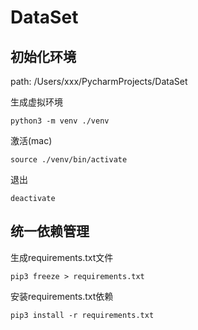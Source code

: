 # DataSet

## 初始化环境

path: /Users/xxx/PycharmProjects/DataSet

生成虚拟环境
```shell script
python3 -m venv ./venv
```
激活(mac)
```shell script
source ./venv/bin/activate
```
退出
```shell script
deactivate
```

## 统一依赖管理

生成requirements.txt文件
```shell script
pip3 freeze > requirements.txt
```
安装requirements.txt依赖
```shell script
pip3 install -r requirements.txt
```
